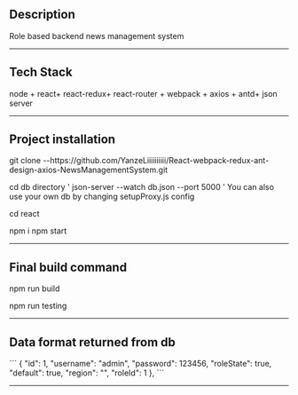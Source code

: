 <h2>Description</h2>
<p>Role based backend news management system</p>
<hr>
<h2>Tech Stack</h2>
<p>node + react+ react-redux+ react-router + webpack + axios + antd+ json server</p>
<hr>
<h2>Project installation</h2>
<p>git clone --https://github.com/YanzeLiiiiiiiiii/React-webpack-redux-ant-design-axios-NewsManagementSystem.git </p>
<p>cd db directory 
' json-server --watch db.json --port 5000 '
  You can also use your own db by changing setupProxy.js config </p>

<p>cd react </p>
<p>npm i  npm start</p>
<hr>
<h2>Final build command </h2>
<p>npm run build </p>
<p>npm run testing</p>
<hr>
<h2>Data format returned from db </h2>
``` 
  {
      "id": 1,
      "username": "admin",
      "password": 123456,
      "roleState": true,
      "default": true,
      "region": "",
      "roleId": 1
    },
```
<hr>
